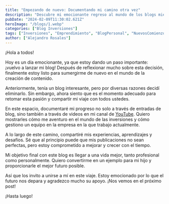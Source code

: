 ```yaml
---
title: "Empezando de nuevo: Documentando mi camino otra vez"
description: "Descubre mi emocionante regreso al mundo de los blogs mientras documento mi viaje hacia el crecimiento personal y profesional"
pubDate: "2024-02-09T11:30:02.621Z"
heroImage: "/blogs/1.webp"
categories: ["Blog Inversiones"]
tags: ["Inversiones", "Emprendimiento", "BlogPersonal", "NuevosComienzos", "Experiencias", "Aprendizaje"]
author: ["Alejandro Rosales"]
---
```



¡Hola a todos!

Hoy es un día emocionante, ya que estoy dando un paso importante: ¡vuelvo a lanzar mi blog! Después de reflexionar mucho sobre esta decisión, finalmente estoy listo para sumergirme de nuevo en el mundo de la creación de contenido.

Anteriormente, tenía un blog interesante, pero por diversas razones decidí eliminarlo. Sin embargo, ahora siento que es el momento adecuado para retomar esta pasión y compartir mi viaje con todos ustedes.

En este espacio, documentaré mi progreso no solo a través de entradas de blog, sino también a través de videos en mi canal de [YouTube](https://www.youtube.com/@Alejandro-Rosales?sub_confirmation=1). Quiero mostrarles cómo me aventuro en el mundo de las inversiones y cómo gestiono un equipo en la empresa en la que trabajo actualmente.

A lo largo de este camino, compartiré mis experiencias, aprendizajes y desafíos. Sé que al principio puede que mis publicaciones no sean perfectas, pero estoy comprometido a mejorar y crecer con el tiempo.

Mi objetivo final con este blog es llegar a una vida mejor, tanto profesional como personalmente. Quiero convertirme en un ejemplo para mi hijo y proporcionarle el mejor futuro posible.

Así que los invito a unirse a mí en este viaje. Estoy emocionado por lo que el futuro nos depara y agradezco mucho su apoyo. ¡Nos vemos en el próximo post!

¡Hasta luego!